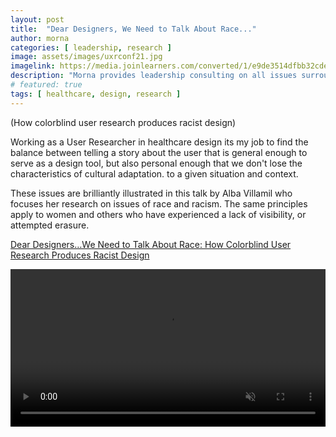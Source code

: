 ```yaml
---
layout: post
title:  "Dear Designers, We Need to Talk About Race..."
author: morna
categories: [ leadership, research ]
image: assets/images/uxrconf21.jpg
imagelink: https://media.joinlearners.com/converted/1/e9de3514dfbb32cde1e6a9752097ab0e.mp4
description: "Morna provides leadership consulting on all issues surrounding design and research operations"
# featured: true
tags: [ healthcare, design, research ]
---
```


(How colorblind user research produces racist design) 

Working as a User Researcher in healthcare design its my job to find the balance between telling a story about the user that is general enough to serve as a design tool, but also personal enough that we don't lose the characteristics of cultural adaptation. to a given situation and context.

These issues are brilliantly illustrated in this talk by Alba Villamil who focuses her research on issues of race and racism. The same principles apply to women and others who have experienced a lack of visibility, or attempted erasure.

[Dear Designers…We Need to Talk About Race: How Colorblind User Research Produces Racist Design](https://joinlearners.com/talk/dear-designerswe-need-to-talk-about-race-how-colorblind-user-research-produces-racist-design)

<video width="100%" autoplay muted>
  <source src="https://media.joinlearners.com/converted/1/e9de3514dfbb32cde1e6a9752097ab0e.mp4" type="video/mp4">
  Your browser does not support the video tag.
</video>





